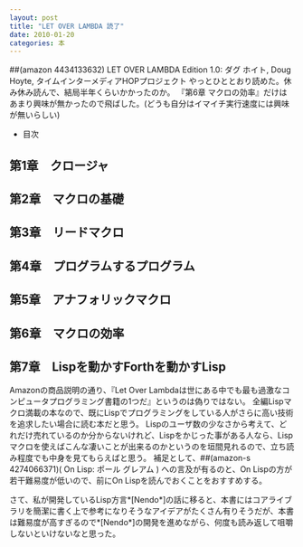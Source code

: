 ```yaml
---
layout: post
title: "LET OVER LAMBDA 読了"
date: 2010-01-20
categories: 本
---
```

 ##(amazon 4434133632)  LET OVER LAMBDA Edition 1.0: ダグ ホイト, Doug Hoyte, タイムインターメディアHOPプロジェクト
やっとひととおり読めた。休み休み読んで、結局半年くらいかかったのか。
『第6章 マクロの効率』だけはあまり興味が無かったので飛ばした。(どうも自分はイマイチ実行速度には興味が無いらしい)
- 目次
## 第1章　クロージャ
## 第2章　マクロの基礎
## 第3章　リードマクロ
## 第4章　プログラムするプログラム
## 第5章　アナフォリックマクロ
## 第6章　マクロの効率
## 第7章　Lispを動かすForthを動かすLisp

Amazonの商品説明の通り、『Let Over Lambdaは世にある中でも最も過激なコンピュータプログラミング書籍の1つだ』というのは偽りではない。
全編Lispマクロ満載の本なので、既にLispでプログラミングをしている人がさらに高い技術を追求したい場合に読む本だと思う。
Lispのユーザ数の少なさから考えて、どれだけ売れているのか分からないけれど、Lispをかじった事がある人なら、Lispマクロを使えばこんな凄いことが出来るのかというのを垣間見れるので、立ち読み程度でも中身を見てもらえばと思う。
補足として、##(amazon-s 4274066371)( On Lisp: ポール グレアム ) への言及が有るのと、On Lispの方が若干難易度が低いので、前にOn Lispを読んでおくことをおすすめする。

さて、私が開発しているLisp方言*[Nendo*]の話に移ると、本書にはコアライブラリを簡潔に書く上で参考になりそうなアイデアがたくさん有りそうだが、本書は難易度が高すぎるので*[Nendo*]の開発を進めながら、何度も読み返して咀嚼しないといけないなと思った。

